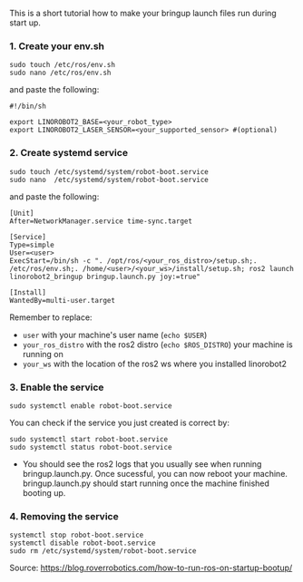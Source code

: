 This is a short tutorial how to make your bringup launch files run during start up.

### 1. Create your env.sh

    sudo touch /etc/ros/env.sh
    sudo nano /etc/ros/env.sh 

and paste the following:

    #!/bin/sh

    export LINOROBOT2_BASE=<your_robot_type>
    export LINOROBOT2_LASER_SENSOR=<your_supported_sensor> #(optional)

### 2. Create systemd service

    sudo touch /etc/systemd/system/robot-boot.service
    sudo nano  /etc/systemd/system/robot-boot.service

and paste the following:

    [Unit]
    After=NetworkManager.service time-sync.target

    [Service]
    Type=simple
    User=<user>
    ExecStart=/bin/sh -c ". /opt/ros/<your_ros_distro>/setup.sh;. /etc/ros/env.sh;. /home/<user>/<your_ws>/install/setup.sh; ros2 launch linorobot2_bringup bringup.launch.py joy:=true"

    [Install]
    WantedBy=multi-user.target

Remember to replace:
- `user` with your machine's user name (`echo $USER`)
- `your_ros_distro` with the ros2 distro (`echo $ROS_DISTRO`) your machine is running on
- `your_ws` with the location of the ros2 ws where you installed linorobot2

### 3. Enable the service

    sudo systemctl enable robot-boot.service

You can check if the service you just created is correct by:

    sudo systemctl start robot-boot.service
    sudo systemctl status robot-boot.service

* You should see the ros2 logs that you usually see when running bringup.launch.py. Once sucessful, you can now reboot your machine. bringup.launch.py should start running once the machine finished booting up.

### 4. Removing the service

    systemctl stop robot-boot.service
    systemctl disable robot-boot.service
    sudo rm /etc/systemd/system/robot-boot.service


Source: https://blog.roverrobotics.com/how-to-run-ros-on-startup-bootup/
